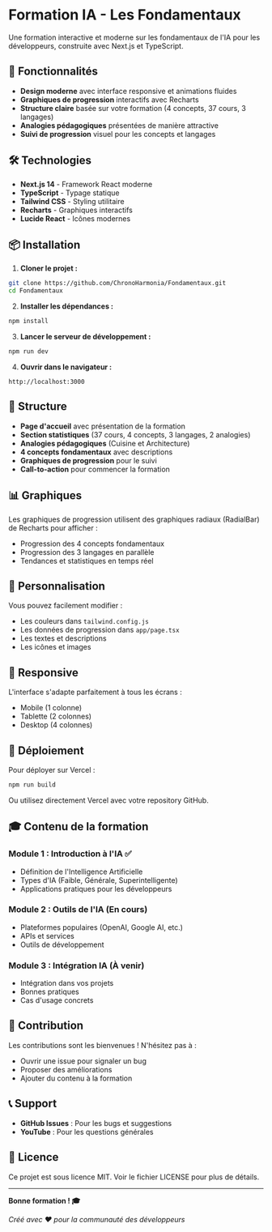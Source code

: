 # Formation IA - Les Fondamentaux

Une formation interactive et moderne sur les fondamentaux de l'IA pour les développeurs, construite avec Next.js et TypeScript.

## 🚀 Fonctionnalités

- **Design moderne** avec interface responsive et animations fluides
- **Graphiques de progression** interactifs avec Recharts
- **Structure claire** basée sur votre formation (4 concepts, 37 cours, 3 langages)
- **Analogies pédagogiques** présentées de manière attractive
- **Suivi de progression** visuel pour les concepts et langages

## 🛠️ Technologies

- **Next.js 14** - Framework React moderne
- **TypeScript** - Typage statique
- **Tailwind CSS** - Styling utilitaire
- **Recharts** - Graphiques interactifs
- **Lucide React** - Icônes modernes

## 📦 Installation

1. **Cloner le projet :**
```bash
git clone https://github.com/ChronoHarmonia/Fondamentaux.git
cd Fondamentaux
```

2. **Installer les dépendances :**
```bash
npm install
```

3. **Lancer le serveur de développement :**
```bash
npm run dev
```

4. **Ouvrir dans le navigateur :**
```
http://localhost:3000
```

## 🎨 Structure

- **Page d'accueil** avec présentation de la formation
- **Section statistiques** (37 cours, 4 concepts, 3 langages, 2 analogies)
- **Analogies pédagogiques** (Cuisine et Architecture)
- **4 concepts fondamentaux** avec descriptions
- **Graphiques de progression** pour le suivi
- **Call-to-action** pour commencer la formation

## 📊 Graphiques

Les graphiques de progression utilisent des graphiques radiaux (RadialBar) de Recharts pour afficher :
- Progression des 4 concepts fondamentaux
- Progression des 3 langages en parallèle
- Tendances et statistiques en temps réel

## 🎯 Personnalisation

Vous pouvez facilement modifier :
- Les couleurs dans `tailwind.config.js`
- Les données de progression dans `app/page.tsx`
- Les textes et descriptions
- Les icônes et images

## 📱 Responsive

L'interface s'adapte parfaitement à tous les écrans :
- Mobile (1 colonne)
- Tablette (2 colonnes)
- Desktop (4 colonnes)

## 🚀 Déploiement

Pour déployer sur Vercel :
```bash
npm run build
```

Ou utilisez directement Vercel avec votre repository GitHub. 

## 🎓 Contenu de la formation

### Module 1 : Introduction à l'IA ✅
- Définition de l'Intelligence Artificielle
- Types d'IA (Faible, Générale, Superintelligente)
- Applications pratiques pour les développeurs

### Module 2 : Outils de l'IA (En cours)
- Plateformes populaires (OpenAI, Google AI, etc.)
- APIs et services
- Outils de développement

### Module 3 : Intégration IA (À venir)
- Intégration dans vos projets
- Bonnes pratiques
- Cas d'usage concrets

## 🤝 Contribution

Les contributions sont les bienvenues ! N'hésitez pas à :
- Ouvrir une issue pour signaler un bug
- Proposer des améliorations
- Ajouter du contenu à la formation

## 📞 Support

- **GitHub Issues** : Pour les bugs et suggestions
- **YouTube** : Pour les questions générales

## 📄 Licence

Ce projet est sous licence MIT. Voir le fichier LICENSE pour plus de détails.

---

**Bonne formation ! 🎓**

*Créé avec ❤️ pour la communauté des développeurs* 
